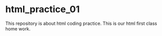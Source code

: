 # html_practice_01
This repository is about html coding practice. This is our html first class home work.
